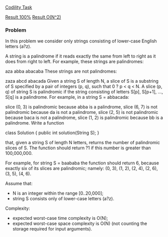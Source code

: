 [Codility Task](https://codility.com/programmers/challenges/gamma2011/)

[Result 100%](https://codility.com/demo/results/trainingC2KTT5-AJ5/)
[Result O(N^2)](https://codility.com/demo/results/trainingY7MWY8-3G4/)

### Problem

In this problem we consider only strings consisting of lower-case English letters (a?z).

A string is a palindrome if it reads exactly the same from left to right as it does from right to left. For example, these strings are palindromes:

aza
abba
abacaba
These strings are not palindromes:

zaza
abcd
abacada
Given a string S of length N, a slice of S is a substring of S specified by a pair of integers (p, q), such that 0 ? p < q < N. A slice (p, q) of string S is palindromic if the string consisting of letters S[p], S[p+1], ..., S[q] is a palindrome. For example, in a string S = abbacada:

slice (0, 3) is palindromic because abba is a palindrome,
slice (6, 7) is not palindromic because da is not a palindrome,
slice (2, 5) is not palindromic because baca is not a palindrome,
slice (1, 2) is palindromic because bb is a palindrome.
Write a function

class Solution { public int solution(String S); }

that, given a string S of length N letters, returns the number of palindromic slices of S. The function should return ?1 if this number is greater than 100,000,000.

For example, for string S = baababa the function should return 6, because exactly six of its slices are palindromic; namely: (0, 3), (1, 2), (2, 4), (2, 6), (3, 5), (4, 6).

Assume that:

* N is an integer within the range [0..20,000];
* string S consists only of lower-case letters (a?z).

Complexity:

* expected worst-case time complexity is O(N);
* expected worst-case space complexity is O(N) (not counting the storage required for input arguments).